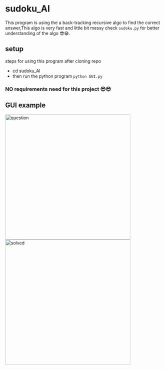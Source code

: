 # sudoku_AI
This program is using the a back-tracking recursive algo to find the correct answer,This algo is very fast and little bit  messy check `sudoku.py` for better understanding of the algo 😎😁. 

## setup
steps for using this program after cloning repo
  - cd sudoku_AI
  - then run the python program `python GUI.py`

### NO requirements need for this project 😎😎

## GUI example


<div class="image123">
    <img src="https://github.com/rishabhjainfinal/sudoku_AI/blob/main/readme_req/default.PNG" alt="question" width="400" >
    <img src="https://github.com/rishabhjainfinal/sudoku_AI/blob/main/readme_req/solved.PNG" alt="solved" width="400" >
</div>
